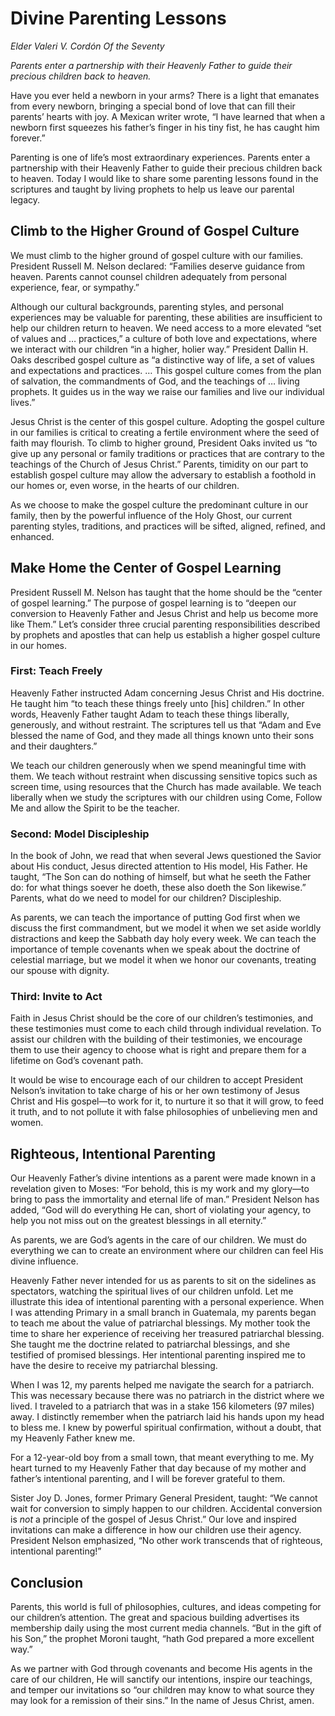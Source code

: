 # Divine Parenting Lessons

*Elder Valeri V. Cordón Of the Seventy*

*Parents enter a partnership with their Heavenly Father to guide their precious children back to heaven.*

<div class="body-block">

Have you ever held a newborn in your arms? There is a light that emanates from every newborn, bringing a special bond of love that can fill their parents’ hearts with joy. A Mexican writer wrote, “I have learned that when a newborn first squeezes his father’s finger in his tiny fist, he has caught him forever.”

Parenting is one of life’s most extraordinary experiences. Parents enter a partnership with their Heavenly Father to guide their precious children back to heaven. Today I would like to share some parenting lessons found in the scriptures and taught by living prophets to help us leave our parental legacy.

<div class="section">

<div>

## Climb to the Higher Ground of Gospel Culture

</div>

We must climb to the higher ground of gospel culture with our families. President Russell M. Nelson declared: “Families deserve guidance from heaven. Parents cannot counsel children adequately from personal experience, fear, or sympathy.”

Although our cultural backgrounds, parenting styles, and personal experiences may be valuable for parenting, these abilities are insufficient to help our children return to heaven. We need access to a more elevated “set of values and … practices,” a culture of both love and expectations, where we interact with our children “in a higher, holier way.” President Dallin H. Oaks described gospel culture as “a distinctive way of life, a set of values and expectations and practices. … This gospel culture comes from the plan of salvation, the commandments of God, and the teachings of … living prophets. It guides us in the way we raise our families and live our individual lives.”

Jesus Christ is the center of this gospel culture. Adopting the gospel culture in our families is critical to creating a fertile environment where the seed of faith may flourish. To climb to higher ground, President Oaks invited us “to give up any personal or family traditions or practices that are contrary to the teachings of the Church of Jesus Christ.” Parents, timidity on our part to establish gospel culture may allow the adversary to establish a foothold in our homes or, even worse, in the hearts of our children.

As we choose to make the gospel culture the predominant culture in our family, then by the powerful influence of the Holy Ghost, our current parenting styles, traditions, and practices will be sifted, aligned, refined, and enhanced.

</div>

<div class="section">

<div>

## Make Home the Center of Gospel Learning

</div>

President Russell M. Nelson has taught that the home should be the “center of gospel learning.” The purpose of gospel learning is to “deepen our conversion to Heavenly Father and Jesus Christ and help us become more like Them.” Let’s consider three crucial parenting responsibilities described by prophets and apostles that can help us establish a higher gospel culture in our homes.

<div class="section">

<div>

### First: Teach Freely

</div>

Heavenly Father instructed Adam concerning Jesus Christ and His doctrine. He taught him “to teach these things freely unto \[his\] children.” In other words, Heavenly Father taught Adam to teach these things liberally, generously, and without restraint. The scriptures tell us that “Adam and Eve blessed the name of God, and they made all things known unto their sons and their daughters.”

We teach our children generously when we spend meaningful time with them. We teach without restraint when discussing sensitive topics such as screen time, using resources that the Church has made available. We teach liberally when we study the scriptures with our children using Come, Follow Me and allow the Spirit to be the teacher.

</div>

<div class="section">

<div>

### Second: Model Discipleship

</div>

In the book of John, we read that when several Jews questioned the Savior about His conduct, Jesus directed attention to His model, His Father. He taught, “The Son can do nothing of himself, but what he seeth the Father do: for what things soever he doeth, these also doeth the Son likewise.” Parents, what do we need to model for our children? Discipleship.

As parents, we can teach the importance of putting God first when we discuss the first commandment, but we model it when we set aside worldly distractions and keep the Sabbath day holy every week. We can teach the importance of temple covenants when we speak about the doctrine of celestial marriage, but we model it when we honor our covenants, treating our spouse with dignity.

</div>

<div class="section">

<div>

### Third: Invite to Act

</div>

Faith in Jesus Christ should be the core of our children’s testimonies, and these testimonies must come to each child through individual revelation. To assist our children with the building of their testimonies, we encourage them to use their agency to choose what is right and prepare them for a lifetime on God’s covenant path.

It would be wise to encourage each of our children to accept President Nelson’s invitation to take charge of his or her own testimony of Jesus Christ and His gospel—to work for it, to nurture it so that it will grow, to feed it truth, and to not pollute it with false philosophies of unbelieving men and women.

</div>

</div>

<div class="section">

<div>

## Righteous, Intentional Parenting

</div>

Our Heavenly Father’s divine intentions as a parent were made known in a revelation given to Moses: “For behold, this is my work and my glory—to bring to pass the immortality and eternal life of man.” President Nelson has added, “God will do everything He can, short of violating your agency, to help you not miss out on the greatest blessings in all eternity.”

As parents, we are God’s agents in the care of our children. We must do everything we can to create an environment where our children can feel His divine influence.

Heavenly Father never intended for us as parents to sit on the sidelines as spectators, watching the spiritual lives of our children unfold. Let me illustrate this idea of intentional parenting with a personal experience. When I was attending Primary in a small branch in Guatemala, my parents began to teach me about the value of patriarchal blessings. My mother took the time to share her experience of receiving her treasured patriarchal blessing. She taught me the doctrine related to patriarchal blessings, and she testified of promised blessings. Her intentional parenting inspired me to have the desire to receive my patriarchal blessing.

When I was 12, my parents helped me navigate the search for a patriarch. This was necessary because there was no patriarch in the district where we lived. I traveled to a patriarch that was in a stake 156 kilometers (97 miles) away. I distinctly remember when the patriarch laid his hands upon my head to bless me. I knew by powerful spiritual confirmation, without a doubt, that my Heavenly Father knew me.

For a 12-year-old boy from a small town, that meant everything to me. My heart turned to my Heavenly Father that day because of my mother and father’s intentional parenting, and I will be forever grateful to them.

Sister Joy D. Jones, former Primary General President, taught: “We cannot wait for conversion to simply happen to our children. Accidental conversion is *not* a principle of the gospel of Jesus Christ.” Our love and inspired invitations can make a difference in how our children use their agency. President Nelson emphasized, “No other work transcends that of righteous, intentional parenting!”

</div>

<div class="section">

<div>

## Conclusion

</div>

Parents, this world is full of philosophies, cultures, and ideas competing for our children’s attention. The great and spacious building advertises its membership daily using the most current media channels. “But in the gift of his Son,” the prophet Moroni taught, “hath God prepared a more excellent way.”

As we partner with God through covenants and become His agents in the care of our children, He will sanctify our intentions, inspire our teachings, and temper our invitations so “our children may know to what source they may look for a remission of their sins.” In the name of Jesus Christ, amen.

</div>

</div>
